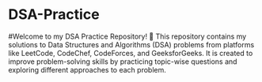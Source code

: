 # DSA-Practice
#Welcome to my DSA Practice Repository! 🚀
This repository contains my solutions to Data Structures and Algorithms (DSA) problems from platforms like LeetCode, CodeChef, CodeForces, and GeeksforGeeks. It is created to improve problem-solving skills by practicing topic-wise questions and exploring different approaches to each problem.
